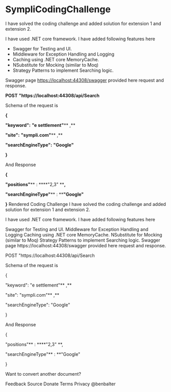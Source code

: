 # SympliCodingChallenge

I have solved the coding challenge and added solution for extension 1 and extension 2.

I have used .NET core framework. I have added following features here

- Swagger for Testing and UI.
- Middleware for Exception Handling and Logging
- Caching using .NET core MemoryCache.
- NSubstitute for Mocking (similar to Moq)
- Strategy Patterns to implement Searching logic.

Swagger page [https://localhost:44308/swagger](https://localhost:44308/swagger) provided here request and response.

**POST**  **&quot;https://localhost:44308/api/Search**

Schema of the request is

**{**

**&quot;keyword&quot;:**  **&quot;e settlement&quot;**** ,**

**&quot;site&quot;:**  **&quot;sympli.com&quot;**** ,**

**&quot;searchEngineType&quot;:**  **&quot;Google&quot;**

**}**

And Response

**{**

**&quot;positions&quot;**** : ****&quot;2,3&quot; ****,**

**&quot;searchEngineType&quot;**** : ****&quot;Google&quot;**

**}**
Rendered
Coding Challenge
I have solved the coding challenge and added solution for extension 1 and extension 2.

I have used .NET core framework. I have added following features here

Swagger for Testing and UI.
Middleware for Exception Handling and Logging
Caching using .NET core MemoryCache.
NSubstitute for Mocking (similar to Moq)
Strategy Patterns to implement Searching logic.
Swagger page https://localhost:44308/swagger provided here request and response.

POST "https://localhost:44308/api/Search

Schema of the request is

{

"keyword": "e settlement"** ,**

"site": "sympli.com"** ,**

"searchEngineType": "Google"

}

And Response

{

"positions"** : ****"2,3" **,

"searchEngineType"** : **"Google"

}

Want to convert another document?

Feedback
Source
Donate
Terms
Privacy
@benbalter
